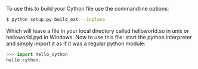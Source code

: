 To use this to build your Cython file use the commandline options:

```bash
$ python setup.py build_ext --inplace
```

Which will leave a file in your local directory called helloworld.so in unix or helloworld.pyd in Windows. Now to use this file: start the python interpreter and simply import it as if it was a regular python module:

```python
>>> import hello_cython
hello cython.
```
